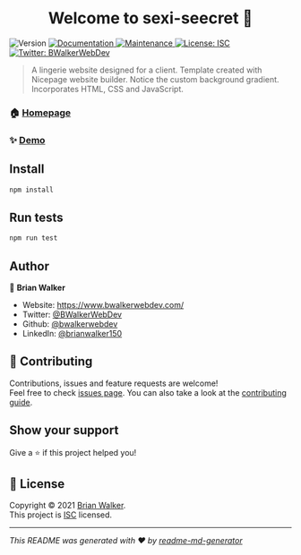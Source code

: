 <h1 align="center">Welcome to sexi-seecret 👋</h1>
<p>
  <img alt="Version" src="https://img.shields.io/badge/version-1.0.0-blue.svg?cacheSeconds=2592000" />
  <a href="https://github.com/bwalkerwebdev/Sexi-Seecret#readme" target="_blank">
    <img alt="Documentation" src="https://img.shields.io/badge/documentation-yes-brightgreen.svg" />
  </a>
  <a href="https://github.com/bwalkerwebdev/Sexi-Seecret/graphs/commit-activity" target="_blank">
    <img alt="Maintenance" src="https://img.shields.io/badge/Maintained%3F-yes-green.svg" />
  </a>
  <a href="https://github.com/bwalkerwebdev/Sexi-Seecret/blob/master/LICENSE" target="_blank">
    <img alt="License: ISC" src="https://img.shields.io/github/license/bwalkerwebdev/sexi-seecret" />
  </a>
  <a href="https://twitter.com/BWalkerWebDev" target="_blank">
    <img alt="Twitter: BWalkerWebDev" src="https://img.shields.io/twitter/follow/BWalkerWebDev.svg?style=social" />
  </a>
</p>

> A lingerie website designed for a client. Template created with Nicepage website builder. Notice the custom background gradient. Incorporates HTML, CSS and JavaScript.

### 🏠 [Homepage](https://github.com/bwalkerwebdev/Sexi-Seecret#readme)

### ✨ [Demo](https://bwalkerwebdev.github.io/Sexi-Seecret/)

## Install

```sh
npm install
```

## Run tests

```sh
npm run test
```

## Author

👤 **Brian Walker**

* Website: https://www.bwalkerwebdev.com/
* Twitter: [@BWalkerWebDev](https://twitter.com/BWalkerWebDev)
* Github: [@bwalkerwebdev](https://github.com/bwalkerwebdev)
* LinkedIn: [@brianwalker150](https://linkedin.com/in/brianwalker150)

## 🤝 Contributing

Contributions, issues and feature requests are welcome!<br />Feel free to check [issues page](https://github.com/bwalkerwebdev/Sexi-Seecret/issues). You can also take a look at the [contributing guide](https://github.com/bwalkerwebdev/Sexi-Seecret/blob/master/CONTRIBUTING.md).

## Show your support

Give a ⭐️ if this project helped you!

## 📝 License

Copyright © 2021 [Brian Walker](https://github.com/bwalkerwebdev).<br />
This project is [ISC](https://github.com/bwalkerwebdev/Sexi-Seecret/blob/master/LICENSE) licensed.

***
_This README was generated with ❤️ by [readme-md-generator](https://github.com/kefranabg/readme-md-generator)_